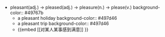 - pleasant(adj.) -> pleased(adj.) -> pleasure(n.) -> please(v.)
  background-color:: #49767b
	- a pleasant holiday
	  background-color:: #497d46
	- a pleasant trip
	  background-color:: #497d46
	- {{embed [[对某人某事感到满意]] }}